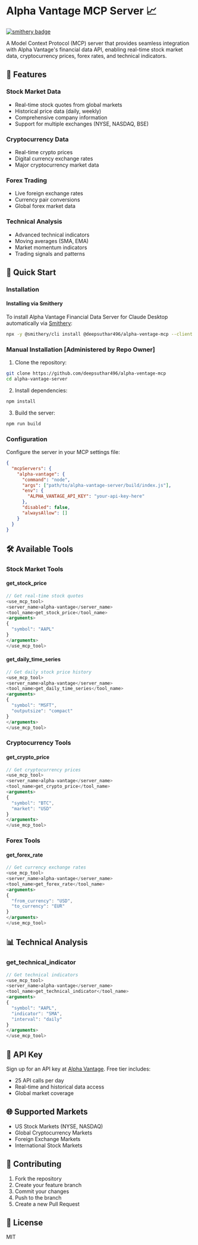 # Alpha Vantage MCP Server 📈
[![smithery badge](https://smithery.ai/badge/@deepsuthar496/alpha-ventage-mcp)](https://smithery.ai/server/@deepsuthar496/alpha-ventage-mcp)

A Model Context Protocol (MCP) server that provides seamless integration with Alpha Vantage's financial data API, enabling real-time stock market data, cryptocurrency prices, forex rates, and technical indicators.

## 🌟 Features

### Stock Market Data
- Real-time stock quotes from global markets
- Historical price data (daily, weekly)
- Comprehensive company information
- Support for multiple exchanges (NYSE, NASDAQ, BSE)

### Cryptocurrency Data
- Real-time crypto prices
- Digital currency exchange rates
- Major cryptocurrency market data

### Forex Trading
- Live foreign exchange rates
- Currency pair conversions
- Global forex market data

### Technical Analysis
- Advanced technical indicators
- Moving averages (SMA, EMA)
- Market momentum indicators
- Trading signals and patterns

## 🚀 Quick Start

### Installation

#### Installing via Smithery

To install Alpha Vantage Financial Data Server for Claude Desktop automatically via [Smithery](https://smithery.ai/server/@deepsuthar496/alpha-ventage-mcp):

```bash
npx -y @smithery/cli install @deepsuthar496/alpha-ventage-mcp --client claude
```

### Manual Installation [Administered by Repo Owner]

1. Clone the repository:
```bash
git clone https://github.com/deepsuthar496/alpha-ventage-mcp
cd alpha-vantage-server
```

2. Install dependencies:
```bash
npm install
```

3. Build the server:
```bash
npm run build
```

### Configuration

Configure the server in your MCP settings file:

```json
{
  "mcpServers": {
    "alpha-vantage": {
      "command": "node",
      "args": ["path/to/alpha-vantage-server/build/index.js"],
      "env": {
        "ALPHA_VANTAGE_API_KEY": "your-api-key-here"
      },
      "disabled": false,
      "alwaysAllow": []
    }
  }
}
```

## 🛠️ Available Tools

### Stock Market Tools

#### get_stock_price
```typescript
// Get real-time stock quotes
<use_mcp_tool>
<server_name>alpha-vantage</server_name>
<tool_name>get_stock_price</tool_name>
<arguments>
{
  "symbol": "AAPL" 
}
</arguments>
</use_mcp_tool>
```

#### get_daily_time_series
```typescript
// Get daily stock price history
<use_mcp_tool>
<server_name>alpha-vantage</server_name>
<tool_name>get_daily_time_series</tool_name>
<arguments>
{
  "symbol": "MSFT",
  "outputsize": "compact"
}
</arguments>
</use_mcp_tool>
```

### Cryptocurrency Tools

#### get_crypto_price
```typescript
// Get cryptocurrency prices
<use_mcp_tool>
<server_name>alpha-vantage</server_name>
<tool_name>get_crypto_price</tool_name>
<arguments>
{
  "symbol": "BTC",
  "market": "USD"
}
</arguments>
</use_mcp_tool>
```

### Forex Tools

#### get_forex_rate
```typescript
// Get currency exchange rates
<use_mcp_tool>
<server_name>alpha-vantage</server_name>
<tool_name>get_forex_rate</tool_name>
<arguments>
{
  "from_currency": "USD",
  "to_currency": "EUR"
}
</arguments>
</use_mcp_tool>
```

## 📊 Technical Analysis

### get_technical_indicator
```typescript
// Get technical indicators
<use_mcp_tool>
<server_name>alpha-vantage</server_name>
<tool_name>get_technical_indicator</tool_name>
<arguments>
{
  "symbol": "AAPL",
  "indicator": "SMA",
  "interval": "daily"
}
</arguments>
</use_mcp_tool>
```

## 🔑 API Key

Sign up for an API key at [Alpha Vantage](https://www.alphavantage.co/support/#api-key). Free tier includes:
- 25 API calls per day
- Real-time and historical data access
- Global market coverage

## 🌐 Supported Markets

- US Stock Markets (NYSE, NASDAQ)
- Global Cryptocurrency Markets
- Foreign Exchange Markets
- International Stock Markets

## 🤝 Contributing

1. Fork the repository
2. Create your feature branch
3. Commit your changes
4. Push to the branch
5. Create a new Pull Request

## 📝 License

MIT

